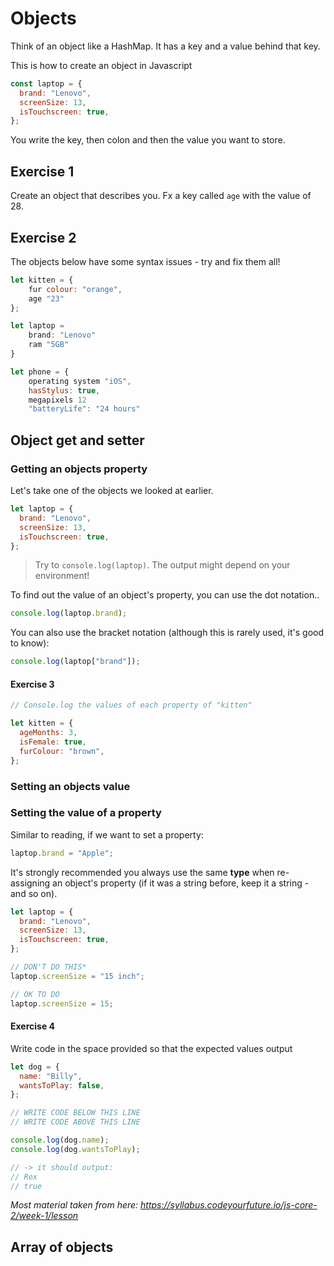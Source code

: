 # Objects

Think of an object like a HashMap. It has a key and a value behind that key. 



This is how to create an object in Javascript

```js
const laptop = {
  brand: "Lenovo",
  screenSize: 13,
  isTouchscreen: true,
};
```

You write the key, then colon and then the value you want to store.



## Exercise 1

Create an object that describes you. Fx a key called `age` with the value of 28.



## Exercise 2

The objects below have some syntax issues - try and fix them all!

```js
let kitten = {
    fur colour: "orange",
    age "23"
};

let laptop =
    brand: "Lenovo"
    ram "5GB"
}

let phone = {
    operating system "iOS",
    hasStylus: true,
    megapixels 12
    "batteryLife": "24 hours"
```



## Object get and setter

### Getting an objects property

Let's take one of the objects we looked at earlier.

```js
let laptop = {
  brand: "Lenovo",
  screenSize: 13,
  isTouchscreen: true,
};
```



> Try to `console.log(laptop)`. The output might depend on your environment!

To find out the value of an object's property, you can use the dot notation..

```js
console.log(laptop.brand);
```

You can also use the bracket notation (although this is rarely used, it's good to know):

```js
console.log(laptop["brand"]);
```



#### Exercise 3

```js
// Console.log the values of each property of "kitten"

let kitten = {
  ageMonths: 3,
  isFemale: true,
  furColour: "brown",
};
```





### Setting an objects value

### Setting the value of a property

Similar to reading, if we want to set a property:

```js
laptop.brand = "Apple";
```

It's strongly recommended you always use the same **type** when re-assigning an object's property (if it was a string before, keep it a string - and so on).

```js
let laptop = {
  brand: "Lenovo",
  screenSize: 13,
  isTouchscreen: true,
};

// DON'T DO THIS*
laptop.screenSize = "15 inch";

// OK TO DO
laptop.screenSize = 15;
```



#### Exercise 4

Write code in the space provided so that the expected values output

```js
let dog = {
  name: "Billy",
  wantsToPlay: false,
};

// WRITE CODE BELOW THIS LINE
// WRITE CODE ABOVE THIS LINE

console.log(dog.name);
console.log(dog.wantsToPlay);

// -> it should output:
// Rex
// true
```



*Most material taken from here: https://syllabus.codeyourfuture.io/js-core-2/week-1/lesson*



## Array of objects



